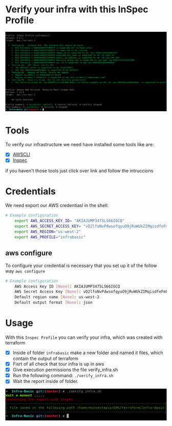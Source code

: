 # Verify your infra with this InSpec Profile

![incli](https://github.com/MoisesTapia/Infra-Basic/blob/master/images/inspec_verify_new.png)

# Tools
To verify our infrastructure we need have installed some tools like are:
- [X] [AWSCLI](https://docs.aws.amazon.com/cli/latest/userguide/cli-chap-install.html)
- [X] [Inspec](https://www.inspec.io/docs/reference/install/)

if you haven't those tools just click over link and follow the intruccions

# Credentials
We need export our AWS credentiasl in the shell:

```bash
# Example configuration
    export AWS_ACCESS_KEY_ID= "AKIAJUMP347SLS66IGCQ"
    export AWS_SECRET_ACCESS_KEY= "vD2lfoNvPdwsofqyuO9jRuWUkZIMqisdfeFmkHTy7ON+w"
    export AWS_REGION="us-west-2"
    export AWS_PROFILE="infrabasic"
```
## aws configure
To configure your credential is necessary that you set up it of the follow way
`aws configure`

```bash
# Example configuration
    AWS Access Key ID [None]: AKIAJUMP347SLS66IGCQ
    AWS Secret Access Key [None]: vD2lfoNvPdwsofqyuO9jRuWUkZIMqisdfeFmkHTy7ON+w
    Default region name [None]: us-west-2
    Default output format [None]: json
```

# Usage
With this `Inspec Profile` you can verify your infra, which was created with terraform 
- [X] Inside of folder `infrabasic` make a new folder and named it files, which contain the output of terraform
- [X] Fisrt of all check that tour infra is up in aws
- [X] Give execution permissions the file verify_infra.sh 
- [X] Run the following command: `./verify_infra.sh`
- [X] Wait the report inside of folder.

![verification](https://github.com/MoisesTapia/Infra-Basic/blob/master/images/verify_infra.png)
